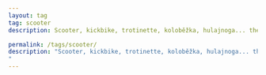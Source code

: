 ```yaml
---
layout: tag
tag: scooter
description: Scooter, kickbike, trotinette, koloběžka, hulajnoga... these are names in different languages for a vehicle I’ve ridden a lot. I’ve participated in competitions such as the <a href=https://ceskykolobeh.cz/kolobezkove-souteze/>Rollo liga</a> in the Czech Republic, which is the oldest scooter competition in the world. But apart from competing, I’ve also used a scooter to cover long distances with a backpack on my back, and those have been some of my greatest adventures so far. Posts in this category are about my scooter adventures and everything related.

permalink: /tags/scooter/
description: "Scooter, kickbike, trotinette, koloběžka, hulajnoga... these are names in different languages for a vehicle I’ve ridden a lot. I’ve participated in competitions such as the <a href=https://ceskykolobeh.cz/kolobezkove-souteze/>Rollo liga</a> in the Czech Republic, which is the oldest scooter competition in the world. But apart from competing, I’ve also used a scooter to cover long distances with a backpack on my back, and those have been some of my greatest adventures so far. Posts in this category are about my scooter adventures and everything related.
"
---
```

